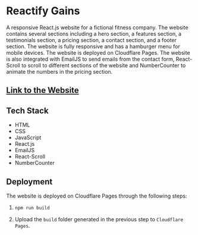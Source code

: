 # Reactify Gains

A responsive React.js website for a fictional fitness company. The website contains several sections including a hero section, a features section, a testimonials section, a pricing section, a contact section, and a footer section. The website is fully responsive and has a hamburger menu for mobile devices. The website is deployed on Cloudflare Pages. The website is also integrated with EmailJS to send emails from the contact form, React-Scroll to scroll to different sections of the website and NumberCounter to animate the numbers in the pricing section.

## [Link to the Website](https://reactifygains.pages.dev/)

## Tech Stack

- HTML
- CSS
- JavaScript
- React.js
- EmailJS
- React-Scroll
- NumberCounter

## Deployment

The website is deployed on Cloudflare Pages through the following steps:

1. ```bash
   npm run build
   ```

2. Upload the `build` folder generated in the previous step to `Cloudflare Pages`.
